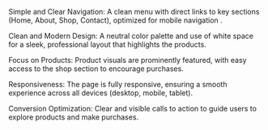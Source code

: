 Simple and Clear Navigation: A clean menu with direct links to key sections (Home, About, Shop, Contact), optimized for mobile navigation .

Clean and Modern Design: A neutral color palette and use of white space for a sleek, professional layout that highlights the products.

Focus on Products: Product visuals are prominently featured, with easy access to the shop section to encourage purchases.

Responsiveness: The page is fully responsive, ensuring a smooth experience across all devices (desktop, mobile, tablet).

Conversion Optimization: Clear and visible calls to action to guide users to explore products and make purchases.
